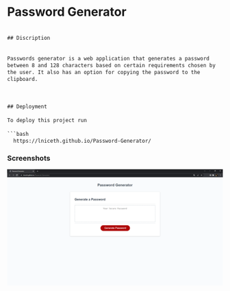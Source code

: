 # Password Generator

```

## Discription


Passwords generator is a web application that generates a password between 8 and 128 characters based on certain requirements chosen by the user. It also has an option for copying the password to the clipboard.



## Deployment

To deploy this project run

```bash
  https://lniceth.github.io/Password-Generator/
```


### Screenshots

![Screenshot](Img/Screenshot.png)

